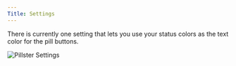 ```yaml
---
Title: Settings
---
```


There is currently one setting that lets you use your status colors as the text color for the pill buttons.

![Pillster Settings](/assets/img/documentation/pillster/pillster-settings.png)
